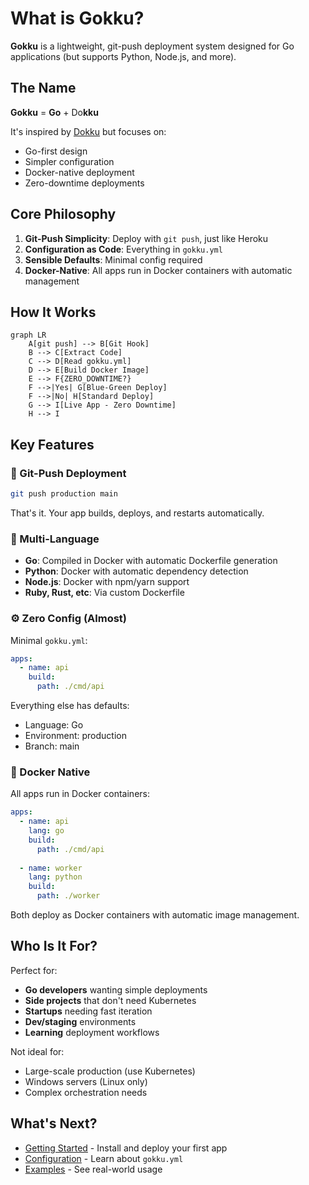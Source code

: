 # What is Gokku?

**Gokku** is a lightweight, git-push deployment system designed for Go applications (but supports Python, Node.js, and more).

## The Name

**Gokku** = **Go** + Do**kku**

It's inspired by [Dokku](https://dokku.com/) but focuses on:
- Go-first design
- Simpler configuration
- Docker-native deployment
- Zero-downtime deployments

## Core Philosophy

1. **Git-Push Simplicity**: Deploy with `git push`, just like Heroku
2. **Configuration as Code**: Everything in `gokku.yml`
3. **Sensible Defaults**: Minimal config required
4. **Docker-Native**: All apps run in Docker containers with automatic management

## How It Works

```mermaid
graph LR
    A[git push] --> B[Git Hook]
    B --> C[Extract Code]
    C --> D[Read gokku.yml]
    D --> E[Build Docker Image]
    E --> F{ZERO_DOWNTIME?}
    F -->|Yes| G[Blue-Green Deploy]
    F -->|No| H[Standard Deploy]
    G --> I[Live App - Zero Downtime]
    H --> I
```

## Key Features

### 🚀 Git-Push Deployment

```bash
git push production main
```

That's it. Your app builds, deploys, and restarts automatically.

### 🔧 Multi-Language

- **Go**: Compiled in Docker with automatic Dockerfile generation
- **Python**: Docker with automatic dependency detection
- **Node.js**: Docker with npm/yarn support
- **Ruby, Rust, etc**: Via custom Dockerfile

### ⚙️ Zero Config (Almost)

Minimal `gokku.yml`:

```yaml
apps:
  - name: api
    build:
      path: ./cmd/api
```

Everything else has defaults:
- Language: Go
- Environment: production
- Branch: main

### 🐳 Docker Native

All apps run in Docker containers:

```yaml
apps:
  - name: api
    lang: go
    build:
      path: ./cmd/api
  
  - name: worker
    lang: python
    build:
      path: ./worker
```

Both deploy as Docker containers with automatic image management.

## Who Is It For?

Perfect for:

- **Go developers** wanting simple deployments
- **Side projects** that don't need Kubernetes
- **Startups** needing fast iteration
- **Dev/staging** environments
- **Learning** deployment workflows

Not ideal for:

- Large-scale production (use Kubernetes)
- Windows servers (Linux only)
- Complex orchestration needs

## What's Next?

- [Getting Started](/guide/getting-started) - Install and deploy your first app
- [Configuration](/guide/configuration) - Learn about `gokku.yml`
- [Examples](/examples/) - See real-world usage

